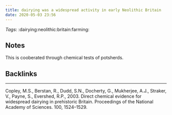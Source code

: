 ```yaml
---
title: dairying was a widespread activity in early Neolithic Britain
date: 2020-05-03 23:56
---
```


*Tags*: :dairying:neolithic:britain:farming:

## Notes

This is cooberated through chemical tests of potsherds.

## Backlinks


----
Copley, M.S., Berstan, R., Dudd, S.N., Docherty, G., Mukherjee, A.J., Straker, V., Payne, S., Evershed, R.P., 2003. Direct chemical evidence for widespread dairying in prehistoric Britain. Proceedings of the National Academy of Sciences. 100, 1524–1529.


